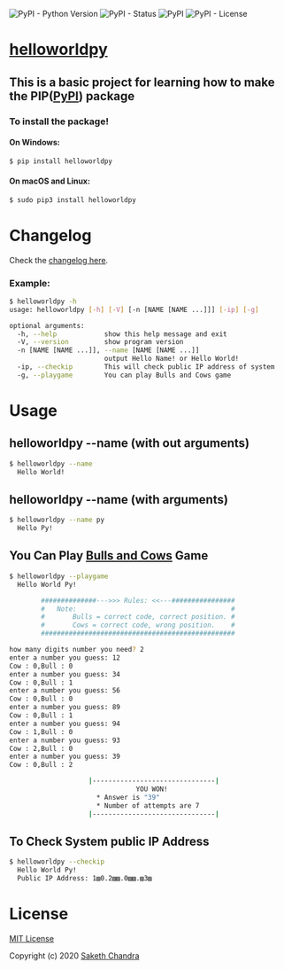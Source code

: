 ![PyPI - Python Version](https://img.shields.io/pypi/pyversions/helloworldpy)  ![PyPI - Status](https://img.shields.io/pypi/status/helloworldpy)  ![PyPI](https://img.shields.io/pypi/v/helloworldpy) ![PyPI - License](https://img.shields.io/pypi/l/helloworldpy)
# [helloworldpy]

## This is a basic project for learning how to make the PIP([PyPI]) package

### To install the package!
#### On Windows:
```bash 
$ pip install helloworldpy
```
#### On macOS and Linux:
```bash
$ sudo pip3 install helloworldpy
```

# Changelog

Check the [changelog here].
### Example:
```bash
$ helloworldpy -h                                                         
usage: helloworldpy [-h] [-V] [-n [NAME [NAME ...]]] [-ip] [-g]

optional arguments:
  -h, --help            show this help message and exit
  -V, --version         show program version
  -n [NAME [NAME ...]], --name [NAME [NAME ...]]
                        output Hello Name! or Hello World!
  -ip, --checkip        This will check public IP address of system
  -g, --playgame        You can play Bulls and Cows game
```

# Usage

## helloworldpy --name (with out arguments)
```bash 
$ helloworldpy --name
  Hello World!
```
## helloworldpy --name (with arguments)
```bash 
$ helloworldpy --name py
  Hello Py!
```
## You Can Play [Bulls and Cows] Game
```bash 
$ helloworldpy --playgame
  Hello World Py!

        ##############--->>> Rules: <<---################
        #   Note:                                       #
        #       Bulls = correct code, correct position. #
        #       Cows = correct code, wrong position.    #
        #################################################

how many digits number you need? 2
enter a number you guess: 12
Cow : 0,Bull : 0
enter a number you guess: 34
Cow : 0,Bull : 1
enter a number you guess: 56
Cow : 0,Bull : 0
enter a number you guess: 89
Cow : 0,Bull : 1
enter a number you guess: 94
Cow : 1,Bull : 0
enter a number you guess: 93
Cow : 2,Bull : 0
enter a number you guess: 39
Cow : 0,Bull : 2

                    |-------------------------------|
                                YOU WON!
                      * Answer is "39"
                      * Number of attempts are 7
                    |-------------------------------|


```
## To Check System public IP Address
```bash 
$ helloworldpy --checkip
  Hello World Py!
  Public IP Address: 1▨0.2▨▨.0▨▨.▨3▨
```
# License
[MIT License]

Copyright (c) 2020 [Saketh Chandra]

[PyPI]: https://pypi.org/
[changelog here]: https://github.com/Saketh-Chandra/helloworldpy/releases/
[helloworldpy]: https://pypi.org/project/helloworldpy/
[Bulls and Cows]: https://en.wikipedia.org/wiki/Bulls_and_Cows#The_numerical_version
[MIT License]: https://github.com/Saketh-Chandra/helloworldpy/blob/master/LICENSE
[Saketh Chandra]: https://github.com/Saketh-Chandra/ 